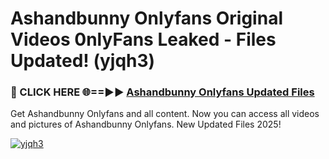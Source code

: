 # Ashandbunny Onlyfans Original Videos 0nlyFans Leaked - Files Updated! (yjqh3)

<h3>🔴 CLICK HERE 🌐==►► <a href="https://tinyurl.com/2m67pmp6" rel="nofollow">Ashandbunny Onlyfans Updated Files</a></h3>

Get Ashandbunny Onlyfans and all content. Now you can access all videos and pictures of Ashandbunny Onlyfans. New Updated Files 2025!

[![yjqh3](https://i.imgur.com/H4QAA4z.gif)](https://tinyurl.com/2m67pmp6)